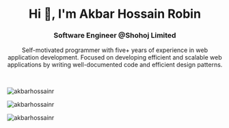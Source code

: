 <h1 align="center">Hi 👋, I'm Akbar Hossain Robin</h1>
<h3 align="center">Software Engineer @Shohoj Limited</h3>
<p align="center">Self-motivated programmer with five+ years of experience in web application development. Focused on developing efficient and scalable web applications by writing well-documented code and efficient design patterns.</p>
<br>

<p><img src="https://komarev.com/ghpvc/?username=akbarhossainr" alt="akbarhossainr" /> </p>

<p><img src="https://github-readme-stats.vercel.app/api/top-langs/?username=akbarhossainr&layout=compact" alt="akbarhossainr" /></p>

<p><img src="https://github-readme-stats.vercel.app/api?username=akbarhossainr&show_icons=true" alt="akbarhossainr" /></p>
